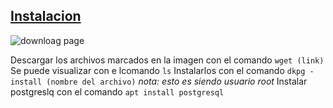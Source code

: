 ## [Instalacion](https://www.bacula.org/downloads/debs/13.0.0/bullseye/amd64/dists/bullseye/main/binary-amd64/)

![downloag page](https://github.com/user-attachments/assets/2f2da2d1-1664-46e2-9b15-10a18f7f3b9e)

Descargar los archivos marcados en la imagen con el comando `wget (link)`
Se puede visualizar con e lcomando `ls` 
Instalarlos con el comando `dkpg - install (nombre del archivo)` *nota: esto es siendo usuario root*
Instalar postgreslq con el comando `apt install postgresql`

